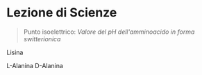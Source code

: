 # Lezione di Scienze

> Punto isoelettrico:
_Valore del $pH$ dell'amminoacido in forma switterionica_



Lisina


L-Alanina
D-Alanina
<!--stackedit_data:
eyJoaXN0b3J5IjpbMjA0MTkwODY1M119
-->